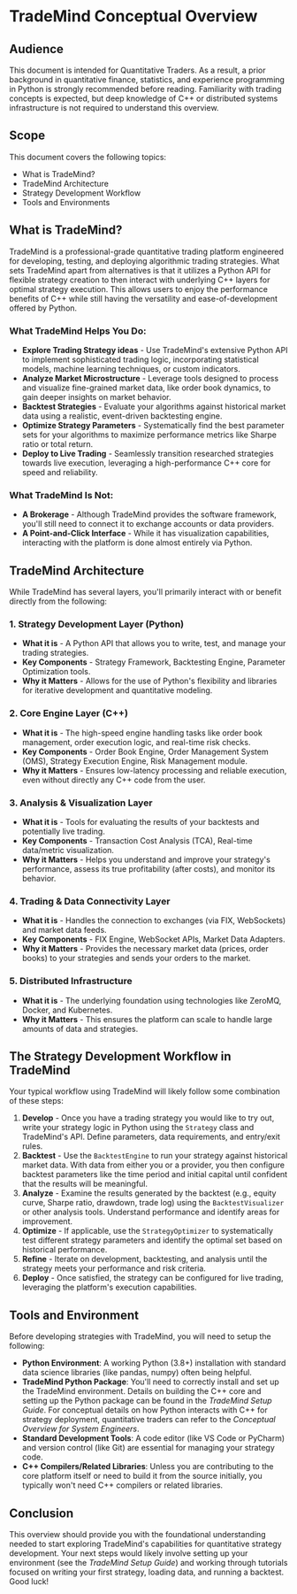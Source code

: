 # TradeMind Conceptual Overview

## Audience

This document is intended for Quantitative Traders. As a result, a prior background in quantitative finance, statistics, and experience programming in Python is strongly recommended before reading. Familiarity with trading concepts is expected, but deep knowledge of C++ or distributed systems infrastructure is not required to understand this overview.

## Scope

This document covers the following topics:

*   What is TradeMind?
*   TradeMind Architecture
*   Strategy Development Workflow
*   Tools and Environments

## What is TradeMind?

TradeMind is a professional-grade quantitative trading platform engineered for developing, testing, and deploying algorithmic trading strategies. What sets TradeMind apart from alternatives is that it utilizes a Python API for flexible strategy creation to then interact with underlying C++ layers for optimal strategy execution. This allows users to enjoy the performance benefits of C++ while still having the versatility and ease-of-development offered by Python.

### What TradeMind Helps You Do:

*   **Explore Trading Strategy ideas** - Use TradeMind's extensive Python API to implement sophisticated trading logic, incorporating statistical models, machine learning techniques, or custom indicators.
*   **Analyze Market Microstructure** - Leverage tools designed to process and visualize fine-grained market data, like order book dynamics, to gain deeper insights on market behavior.
*   **Backtest Strategies** - Evaluate your algorithms against historical market data using a realistic, event-driven backtesting engine.
*   **Optimize Strategy Parameters** - Systematically find the best parameter sets for your algorithms to maximize performance metrics like Sharpe ratio or total return.
*   **Deploy to Live Trading** - Seamlessly transition researched strategies towards live execution, leveraging a high-performance C++ core for speed and reliability.

### What TradeMind Is Not:

*   **A Brokerage** - Although TradeMind provides the software framework, you'll still need to connect it to exchange accounts or data providers.
*   **A Point-and-Click Interface** - While it has visualization capabilities, interacting with the platform is done almost entirely via Python.

## TradeMind Architecture

While TradeMind has several layers, you'll primarily interact with or benefit directly from the following:

### 1. Strategy Development Layer (Python)
*   **What it is** - A Python API that allows you to write, test, and manage your trading strategies.
*   **Key Components** - Strategy Framework, Backtesting Engine, Parameter Optimization tools.
*   **Why it Matters** - Allows for the use of Python's flexibility and libraries for iterative development and quantitative modeling.

### 2. Core Engine Layer (C++)
*   **What it is** - The high-speed engine handling tasks like order book management, order execution logic, and real-time risk checks.
*   **Key Components** - Order Book Engine, Order Management System (OMS), Strategy Execution Engine, Risk Management module.
*   **Why it Matters** - Ensures low-latency processing and reliable execution, even without directly any C++ code from the user.

### 3. Analysis & Visualization Layer
*   **What it is** - Tools for evaluating the results of your backtests and potentially live trading.
*   **Key Components** - Transaction Cost Analysis (TCA), Real-time data/metric visualization.
*   **Why it Matters** - Helps you understand and improve your strategy's performance, assess its true profitability (after costs), and monitor its behavior.

### 4. Trading & Data Connectivity Layer
*   **What it is** - Handles the connection to exchanges (via FIX, WebSockets) and market data feeds.
*   **Key Components** - FIX Engine, WebSocket APIs, Market Data Adapters.
*   **Why it Matters** - Provides the necessary market data (prices, order books) to your strategies and sends your orders to the market.

### 5. Distributed Infrastructure
*   **What it is** - The underlying foundation using technologies like ZeroMQ, Docker, and Kubernetes.
*   **Why it Matters** - This ensures the platform can scale to handle large amounts of data and strategies.

## The Strategy Development Workflow in TradeMind

Your typical workflow using TradeMind will likely follow some combination of these steps:

1.  **Develop** - Once you have a trading strategy you would like to try out, write your strategy logic in Python using the `Strategy` class and TradeMind's API. Define parameters, data requirements, and entry/exit rules.
2.  **Backtest** - Use the `BacktestEngine` to run your strategy against historical market data. With data from either you or a provider, you then configure backtest parameters like the time period and initial capital until confident that the results will be meaningful.
3.  **Analyze** - Examine the results generated by the backtest (e.g., equity curve, Sharpe ratio, drawdown, trade log) using the `BacktestVisualizer` or other analysis tools. Understand performance and identify areas for improvement.
4.  **Optimize** - If applicable, use the `StrategyOptimizer` to systematically test different strategy parameters and identify the optimal set based on historical performance.
5.  **Refine** - Iterate on development, backtesting, and analysis until the strategy meets your performance and risk criteria.
6.  **Deploy** - Once satisfied, the strategy can be configured for live trading, leveraging the platform's execution capabilities.

## Tools and Environment

Before developing strategies with TradeMind, you will need to setup the following:

*   **Python Environment**: A working Python (3.8+) installation with standard data science libraries (like pandas, numpy) often being helpful.
*   **TradeMind Python Package**: You'll need to correctly install and set up the TradeMind environment. Details on building the C++ core and setting up the Python package can be found in the *TradeMind Setup Guide*. For conceptual details on how Python interacts with C++ for strategy deployment, quantitative traders can refer to the *Conceptual Overview for System Engineers*.
*   **Standard Development Tools**: A code editor (like VS Code or PyCharm) and version control (like Git) are essential for managing your strategy code.
*   **C++ Compilers/Related Libraries**: Unless you are contributing to the core platform itself or need to build it from the source initially, you typically won't need C++ compilers or related libraries.

## Conclusion

This overview should provide you with the foundational understanding needed to start exploring TradeMind's capabilities for quantitative strategy development. Your next steps would likely involve setting up your environment (see the *TradeMind Setup Guide*) and working through tutorials focused on writing your first strategy, loading data, and running a backtest. Good luck!
```